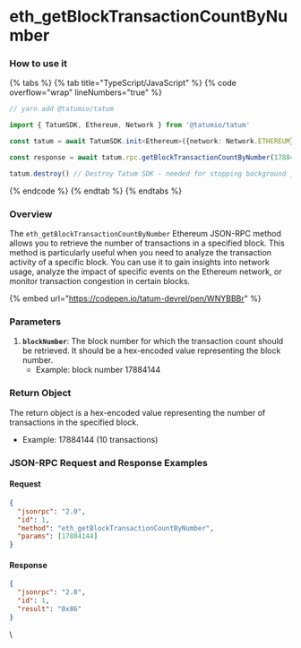 # eth\_getBlockTransactionCountByNumber

### How to use it

{% tabs %}
{% tab title="TypeScript/JavaScript" %}
{% code overflow="wrap" lineNumbers="true" %}
```typescript
// yarn add @tatumio/tatum

import { TatumSDK, Ethereum, Network } from '@tatumio/tatum'

const tatum = await TatumSDK.init<Ethereum>({network: Network.ETHEREUM})

const response = await tatum.rpc.getBlockTransactionCountByNumber(17884144)

tatum.destroy() // Destroy Tatum SDK - needed for stopping background jobs
```
{% endcode %}
{% endtab %}
{% endtabs %}

### Overview

The `eth_getBlockTransactionCountByNumber` Ethereum JSON-RPC method allows you to retrieve the number of transactions in a specified block. This method is particularly useful when you need to analyze the transaction activity of a specific block. You can use it to gain insights into network usage, analyze the impact of specific events on the Ethereum network, or monitor transaction congestion in certain blocks.

{% embed url="https://codepen.io/tatum-devrel/pen/WNYBBBr" %}

### Parameters

1. **`blockNumber`**: The block number for which the transaction count should be retrieved. It should be a hex-encoded value representing the block number.
   * Example:  block number 17884144

### Return Object

The return object is a hex-encoded value representing the number of transactions in the specified block.

* Example: 17884144 (10 transactions)

### JSON-RPC Request and Response Examples

#### Request

```json
{
  "jsonrpc": "2.0",
  "id": 1,
  "method": "eth_getBlockTransactionCountByNumber",
  "params": [17884144]
}
```

#### Response

```json
{
  "jsonrpc": "2.0",
  "id": 1,
  "result": "0x86"
}
```



\
